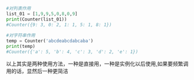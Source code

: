 
```python
#对列表作用
list_01 = [1,9,9,5,0,8,0,9]  
print(Counter(list_01))  
#Counter({9: 3, 0: 2, 1: 1, 5: 1, 8: 1})
 
#对字符串作用
temp = Counter('abcdeabcdabcaba')
print(temp)  
#Counter({'a': 5, 'b': 4, 'c': 3, 'd': 2, 'e': 1})

```

以上其实是两种使用方法，一种是直接用，一种是实例化以后使用,如果要频繁调用的话，显然后一种更简洁
